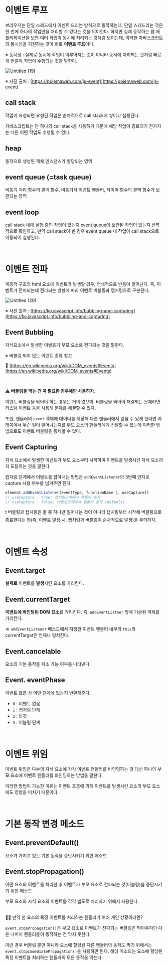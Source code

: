 # 이벤트 루프

브라우저는 단일 스레드에서 이벤트 드리븐 방식으로 동작하는데, 단일 스레드라는 것은 한 번에 하나의 작업만을 처리할 수 있다는 것을 의미한다. 하지만 실제 동작하는 웹 애플리케이션을 보면 여러 작업이 동시에 처리되는 것처럼 보이는데, 이러한 자바스크립트의 동시성을 지원하는 것이 바로 **이벤트 루프**이다.

※ 동시성 : 실제로 동시에 작업이 이루어지는 것이 아니라 동시에 처리되는 것처럼 빠르게 번갈아 작업이 수행되는 것을 말한다.

![Untitled (19)](https://user-images.githubusercontent.com/88129850/186800027-e75f8615-67a9-49f2-a6b7-4e7c5d4debd0.png)

※ 사진 출처 : [https://poiemaweb.com/js-event](https://poiemaweb.com/js-event)

## call stack

작업이 요청되면 요청된 작업은 순차적으로 call stack에 쌓이고 실행된다.

자바스크립트는 단 하나의 call stack을 사용하기 때문에 해당 작업이 종료되기 전가지는 다른 어떤 작업도 수행될 수 없다.

## heap

동적으로 생성된 객체 인스턴스가 할당되는 영역

## event queue (=task queue)

비동기 처리 함수의 콜백 함수, 비동기식 이벤트 핸들러, 타이머 함수의 콜백 함수가 보관되는 영역

## event loop

call stack 내에 실행 중인 작업이 있는지 event queue에 보관된 작업이 있는지 반복적으로 확인하고, 만약 call stack이 빈 경우 event queue 내 작업이 call stack으로 이동되어 실행된다.

<br/>

# 이벤트 전파

계층적 구조의 html 요소에 이벤트가 발생할 경우, 연쇄적으로 반응이 일어난다. 즉, 이벤트가 전파되는데 전파되는 방향에 따라 이벤트 버블링과 캡처링으로 구분된다.

![Untitled (20)](https://user-images.githubusercontent.com/88129850/186800046-381e5a13-fe91-424b-bdc2-258343aa3fda.png)

※ 사진 출처 : [https://ko.javascript.info/bubbling-and-capturing](https://ko.javascript.info/bubbling-and-capturing)

## Event Bubbling

자식요소에서 발생한 이벤트가 부모 요소로 전파되는 것을 말한다.

※ 버블링 되지 않는 이벤트 종류 참고

🔗 [https://en.wikipedia.org/wiki/DOM_events#Events](https://en.wikipedia.org/wiki/DOM_events#Events)

<br/>

⚠ **버블링을 막는 건 꼭 필요한 경우에만 사용하자.**

이벤트 버블링을 막아야 하는 경우는 거의 없으며, 버블링을 막아야 해결되는 문제라면 커스텀 이벤트 등을 사용해 문제를 해결할 수 있다.

또한, 핸들러의 `event` 객체에 데이터를 저장해 다른 핸들러에서 읽을 수 있게 한다면 아래쪽에서 무슨 일이 일어나는지를 부모 요소의 핸들러에게 전달할 수 있는데 이러한 방법으로도 이벤트 버블링을 통제할 수 있다.

## Event Capturing

자식 요소에서 발생한 이벤트가 부모 요소부터 시작하여 이벤트를 발생시킨 자식 요소까지 도달하는 것을 말한다.

캡처링 단계에서 이벤트를 잡아내는 방법은 `addEventListener`의 3번째 인자로 capture 사용 여부를 넘겨주면 된다.

```jsx
element.addEventListener(eventType, functionName [, useCapture])
// useCapture - true: 캡처링단계에서 핸들러 동작
// useCapture - false: 버블링단계에서 핸들러 동작 (default)
```

❗ 버블링과 캡처링은 둘 중 하나만 일어나는 것이 아니라 캡처링부터 시작해 버블링으로 종료한다는 점(즉, 이벤트 발생 시, 캡처링과 버블링이 순차적으로 발생)을 주의하자.

<br/>

# 이벤트 속성

## Event.target

**실제로** 이벤트를 **발생**시킨 요소를 가리킨다.

## Event.currentTarget

**이벤트에 바인딩된 DOM 요소**를 가리킨다. 즉, `addEventListner` 앞에 기술된 객체를 가리킨다.

⇒ `addEventListener` 메소드에서 지정한 이벤트 핸들러 내부의 `this`와 currentTarget은 언제나 일치한다.

## Event.cancelable

요소의 기본 동작을 취소 가능 여부를 나타낸다.

## Event. eventPhase

이벤트 흐름 상 어떤 단계에 있는지 반환해준다.

- `0` : 이벤트 없음
- `1` : 캡처링 단계
- `2` : 타깃
- `3` : 버블링 단계

<br/>

# 이벤트 위임

이벤트 위임은 다수의 자식 요소에 각각 이벤트 핸들러를 바인딩하는 것 대신 하나의 부모 요소에 이벤트 핸들러를 바인딩하는 방법을 말한다.

이러한 방법이 가능한 이유는 이벤트 흐름에 의해 이벤트를 발생시킨 요소의 부모 요소에도 영향을 미치기 때문이다.

<br/>

# 기본 동작 변경 메소드

## Event.preventDefault()

요소가 가지고 있는 기본 동작을 중단시키기 위한 메소드

## Event.stopPropagation()

어떤 요소의 이벤트를 처리한 후 이벤트가 부모 요소로 전파되는 것(버블링)을 중단시키기 위한 메소드

부모 요소와 자식 요소의 이벤트를 각각 별도로 처리하기 위해서 사용한다.

<br/>
🤷‍♂️ 만약 한 요소의 특정 이벤트를 처리하는 핸들러가 여러 개인 상황이라면?

`event.stopPropagation()`은 부모 요소로 이벤트가 전파되는 버블링은 막아주지만 다른 나머지 핸들러들이 동작하는 건 막지 못한다.

이런 경우 버블링 뿐만 아니라 요소에 할당된 다른 핸들러의 동작도 막기 위해서는 `event.stopImmediatePropagation()`을 사용하면 된다. 해당 메소드는 요소에 할당된 특정 이벤트를 처리하는 핸들러의 모든 동작을 막는다.
